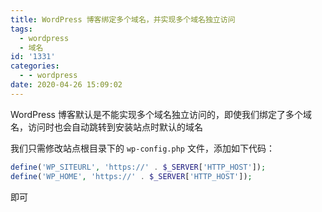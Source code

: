 ```yaml
---
title: WordPress 博客绑定多个域名，并实现多个域名独立访问
tags:
  - wordpress
  - 域名
id: '1331'
categories:
  - - wordpress
date: 2020-04-26 15:09:02
---
```


WordPress 博客默认是不能实现多个域名独立访问的，即使我们绑定了多个域名，访问时也会自动跳转到安装站点时默认的域名

我们只需修改站点根目录下的 `wp-config.php` 文件，添加如下代码：

```php
define('WP_SITEURL', 'https://' . $_SERVER['HTTP_HOST']);
define('WP_HOME', 'https://' . $_SERVER['HTTP_HOST']);
```

即可
